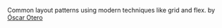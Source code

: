 Common layout patterns using modern techniques like grid and flex. by
[Óscar Otero](https://oscarotero.com)
